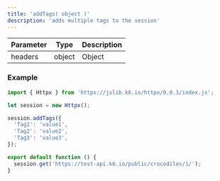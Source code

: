 ```yaml
---
title: 'addTags( object )'
description: 'adds multiple tags to the session'
---
```



| Parameter | Type            | Description                                                      |
| --------- | --------------- | ---------------------------------------------------------------- |
| headers  | object  | Object |

### Example

<CodeGroup labels={[]}>

```javascript
import { Httpx } from 'https://jslib.k6.io/httpx/0.0.1/index.js';

let session = new Httpx();

session.addTags({
  'Tag1': 'value1',
  'Tag2': 'value2',
  'Tag3': 'value3',
});

export default function () {
  session.get('https://test-api.k6.io/public/crocodiles/1/'); 
}
```

</CodeGroup>